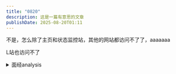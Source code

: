 ```yaml
---
title: "0820"
description: 这是一篇有意思的文章
publishDate: 2025-08-20T01:11
---
```

不是，怎么除了主页和状态监控站，其他的网站都访问不了了，aaaaaaa

L站也访问不了

<details>
<summary>面经analysis</summary>

---

### 一、项目与架构设计
#### 1. DDD的优势与劣势
**优势**：
- **分层解耦**：通过领域层、应用层、基础设施层等明确分层，提升代码可维护性
- **技术无关性**：基础设施层可无缝切换ORM/DB（如MyBatis切换为JPA）
- **适配器模式**：通过防腐层（ACL）隔离外部系统变化对核心业务的影响
- **统一语言**：领域模型促进开发与业务人员的高效沟通

**劣势**：
- **对象转换开销**：DTO/DO/VO等多层转换带来性能损耗（可通过MapStruct优化）
- **学习成本高**：需要团队掌握领域建模、事件风暴等方法论
- **过度设计风险**：简单CRUD项目可能得不偿失

#### 2. MQ应用场景与问题解决
**核心价值**：
- 异步解耦（订单创建与通知分离）
- 流量削峰（秒杀场景缓冲）
- 最终一致性（分布式事务补偿）

**典型问题**：
- **消息丢失**：通过生产者确认+持久化+消费者手动ack解决
- **重复消费**：通过幂等性设计（唯一业务ID+状态机）应对
- **顺序消费**：通过单队列单消费者或消息分组保证

#### 3. 大批量导出优化方案
- **分页批处理**：避免OOM（游标分页代替传统分页）
- **异步导出**：通过MQ解耦，提供结果下载链接
- **压缩传输**：使用Snappy压缩结果集
- **列裁剪**：仅返回必要字段
- **缓存复用**：高频相同查询结果缓存

---

### 二、中间件与数据库
#### 1. ElasticSearch核心理解
- **核心特性**：
  - 近实时搜索（refresh_interval控制）
  - 分布式架构（分片与副本机制）
  - 倒排索引+Doc Values组合查询
- **典型场景**：
  - 日志数据聚合分析
  - 商品搜索的多条件过滤
  - 替代MySQL复杂查询（通过binlog同步数据）

#### 2. Redis高可用设计
- **点赞场景设计**：
  - 使用Hash存储用户-视频关系（hincrby计数）
  - 设置过期时间避免冷数据堆积
  - 通过Lua脚本保证原子性操作
- **故障恢复**：
  - 主从集群+哨兵自动切换
  - AOF持久化+定时RDB快照
  - 降级方案：故障时切换本地缓存+异步补偿

#### 3. Lua脚本特性
- **原子性保证**：整个脚本在单次执行中完成
- **减少网络开销**：合并多个操作到单个请求
- **示例应用**：
  ```lua
  local key = KEYS[1]
  local count = redis.call('GET', key)
  if not count then
    redis.call('SET', key, 1)
  else
    redis.call('INCR', key)
  end
  ```

---

### 三、Java核心基础
#### 1. 基础数据类型
| 类型    | 位数  | 字节数 | 默认值  |
|---------|-------|--------|---------|
| byte    | 8     | 1      | 0       |
| short   | 16    | 2      | 0       |
| int     | 32    | 4      | 0       |
| long    | 64    | 8      | 0L      |
| float   | 32    | 4      | 0.0f    |
| double  | 64    | 8      | 0.0d    |
| char    | 16    | 2      | '\u0000'|
| boolean | 1     | -      | false   |

#### 2. String对象创建
`new String("123")` 创建过程：
1. 检查字符串池是否存在"123"
2. 不存在则在堆中创建String对象（指向常量池）
3. new关键字强制创建新堆对象
▶️ 总计产生 **2个对象**（常量池对象+堆对象）

#### 3. 集合扩容机制
**ArrayList**容量10，扩容1.5倍（`int newCapacity = oldCapacity + (oldCapacity >> 1)`）
- 触发条件：`size == elementData.length`

**HashMap**：
- 默认加载因子0.75，扩容2倍
- 树化阈值：链表长度≥8且数组长度≥64
- 2的幂次方原因：通过`(n-1) & hash`快速定位桶位

---

### 四、并发编程深度
#### 1. 单核CPU多线程必要性
- **I/O密集型场景**：当线程阻塞时切换其他线程执行，提升CPU利用率
- **公平调度**：防止单个任务长时间独占CPU
- **编程模型统一**：为多核环境提前设计
- **注意点**：避免过度线程导致频繁上下文切换

#### 2. 锁机制对比
**synchronized**：
- 对象头Mark Word实现（锁标志位占2bit）
- 锁升级过程：无锁→偏向锁→轻量锁→重量锁
- 内存语义：进入monitor时刷新工作内存，退出时同步主存

**ReentrantLock**：
- 基于AQS实现，支持公平/非公平锁
- 条件变量精确控制
- 可中断锁获取

**ThreadLocal**：
- 线程隔离的变量副本
- 内存泄漏风险：需及时remove清理Entry

#### 3. JMM与volatile
- **JMM三大特性**：
  - 原子性：synchronized保证
  - 可见性：volatile强制主存读写
  - 有序性：内存屏障禁止指令重排
- **volatile实现**：
  - 写操作后插入StoreLoad屏障
  - 读操作前插入LoadLoad屏障

---

### 五、Spring框架核心
#### 1. BeanFactory vs FactoryBean
| 特性              | BeanFactory                    | FactoryBean                  |
|-------------------|--------------------------------|------------------------------|
| 定位              | IOC容器基础接口                | 特殊Bean创建工厂             |
| 获取对象          | getBean()直接返回目标对象      | getBean()返回FactoryBean产品 |
| 典型实现          | DefaultListableBeanFactory     | SqlSessionFactoryBean        |

#### 2. SpringMVC流程
1. DispatcherServlet接收请求
2. 通过HandlerMapping找到对应Controller
3. HandlerAdapter执行处理方法
4. 参数解析（@RequestBody等）
5. 方法返回ModelAndView
6. ViewResolver解析视图
7. 渲染响应返回

#### 3. AOP实现原理
- **代理模式选择**：
  - JDK动态代理（接口级代理）
  - CGLIB代理（类级代理）
- **织入时机**：
  - 编译时织入（AspectJ）
  - 运行时织入（Spring AOP）
- **核心组件**：
  - Pointcut：切入点定义
  - Advice：增强逻辑
  - Advisor：整合Pointcut和Advice

---

### 高频考点总结
1. **单核多线程价值**：重点理解I/O等待时的CPU利用率优化
2. **synchronized局限性**：不能解决原子性外的可见性和有序性问题
3. **ES核心价值**：区别于传统DB的搜索优化能力
4. **DDD分层本质**：业务复杂度与技术实现解耦
5. **Redis高可用**：多级故障应对方案设计

建议针对薄弱环节重点突破，如通过JOL工具分析对象头结构，使用Arthas观察线程状态变化等实践加深理解。
</details>
